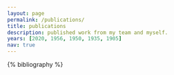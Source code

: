 ```yaml
---
layout: page
permalink: /publications/
title: publications
description: published work from my team and myself.
years: [2020, 1956, 1950, 1935, 1905]
nav: true
---
```


<div class="publications">

{% bibliography %}


</div>
